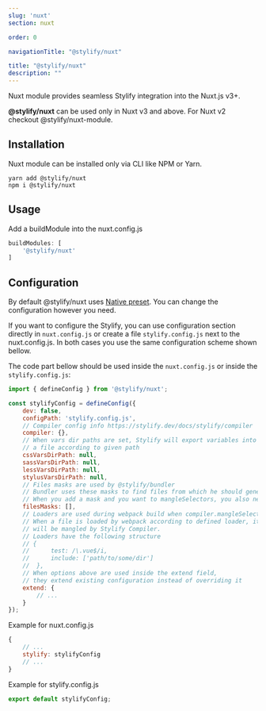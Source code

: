 ```yaml
---
slug: 'nuxt'
section: nuxt

order: 0

navigationTitle: "@stylify/nuxt"

title: "@stylify/nuxt"
description: ""
---
```


Nuxt module provides seamless Stylify integration into the Nuxt.js v3+.

<note>
	<strong>@stylify/nuxt</strong> can be used only in Nuxt v3 and above. For Nuxt v2 checkout <nuxt-link to="/docs/nuxt-module">@stylify/nuxt-module</nuxt-link>.
</note>

## Installation

Nuxt module can be installed only via CLI like NPM or Yarn.

```
yarn add @stylify/nuxt
npm i @stylify/nuxt
```

## Usage

Add a buildModule into the nuxt.config.js
```js
buildModules: [
	'@stylify/nuxt'
]
```

## Configuration

By default @stylify/nuxt uses [Native preset](/docs/stylify/native-preset). You can change the configuration however you need.

If you want to configure the Stylify, you can use configuration section directly in `nuxt.config.js` or create a file `stylify.config.js` next to the nuxt.config.js. In both cases you use the same configuration scheme shown bellow.

The code part bellow should be used inside the `nuxt.config.js` or inside the `stylify.config.js`:

```js
import { defineConfig } from '@stylify/nuxt';

const stylifyConfig = defineConfig({
	dev: false,
	configPath: 'stylify.config.js',
	// Compiler config info https://stylify.dev/docs/stylify/compiler
	compiler: {},
	// When vars dir paths are set, Stylify will export variables into
	// a file according to given path
	cssVarsDirPath: null,
	sassVarsDirPath: null,
	lessVarsDirPath: null,
	stylusVarsDirPath: null,
	// Files masks are used by @stylify/bundler
	// Bundler uses these masks to find files from which he should generate css
	// When you add a mask and you want to mangleSelectors, you also need to add appropriate loader. See bellow
	filesMasks: [],
	// Loaders are used during webpack build when compiler.mangleSelectors are set to true and when nuxt runs production build
	// When a file is loaded by webpack according to defined loader, it's content
	// will be mangled by Stylify Compiler.
	// Loaders have the following structure
	// {
	//		test: /\.vue$/i,
	//		include: ['path/to/some/dir']
	//	},
	// When options above are used inside the extend field,
	// they extend existing configuration instead of overriding it
	extend: {
		// ...
	}
});
```

Example for nuxt.config.js
```js
{
	// ...
	stylify: stylifyConfig
	// ...
}
```

Example for stylify.config.js
```js
export default stylifyConfig;
```
